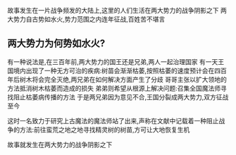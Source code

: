 故事发生在一片战争频发的大陆上,这里的人们生活在两大势力的战争阴影之下
两大势力自古势如水火,势力范围之内连年征战,百姓苦不堪言
## 两大势力为何势如水火?
有一种说法是,在三百年前,两大势力的国王还是兄弟,两人一起治理国家
有一天王国境内出现了一种无方可治的疾病:树苗会渐渐枯萎,按照枯萎的速度预计会在四百年后树木将会完全灭绝,两兄弟在如何解决方面产生了分歧
哥哥主张以扩大领地的方法抵消树木枯萎而造成的损失
弟弟则希望从根源上解决问题:召集全国魔法师寻找阻止枯萎病传播的方法
于是两兄弟因为意见不合,王国分裂成两大势力,双方征战至今

这时一名致力于研究上古魔法的魔法师站了出来,声称在文献中记载着一种阻止战争的方法:前往蛮荒之地之地寻找精灵树的树苗,方可让大地恢复生机

故事就发生在两大势力的战争阴影之下